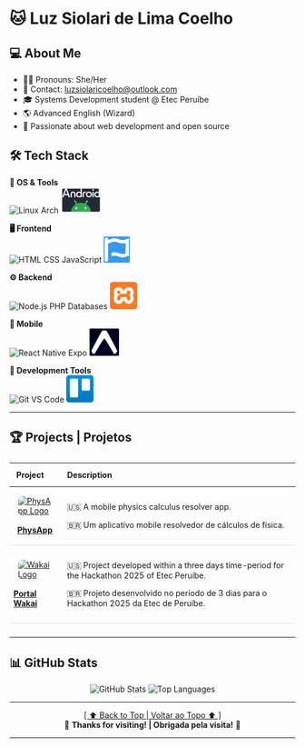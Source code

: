 <a id="top"></a>
# 🐱 Luz Siolari de Lima Coelho

## 💻 About Me
- 🏳️‍⚧️ Pronouns: She/Her
- 📧 Contact: luzsiolaricoelho@outlook.com
- 🎓 Systems Development student @ Etec Peruíbe
- 🌎 Advanced English (Wizard)
- 🔭 Passionate about web development and open source


## 🛠️ Tech Stack

**💽 OS & Tools**  
![Linux Arch](https://skillicons.dev/icons?i=linux,arch,bash,npm,yarn)
<img
src="./icons/android-vertical.svg" 
alt="Android"
style="width: auto; height: 46px;">

**🖥️ Frontend**  
![HTML CSS JavaScript](https://skillicons.dev/icons?i=html,css,sass,js,ts,react,tailwind,mui,vite,markdown)
<img
src="./icons/font-awesome.svg" 
alt="Font Awesome"
style="width: auto; height: 46px;">

**⚙️ Backend**  
![Node.js PHP Databases](https://skillicons.dev/icons?i=nodejs,php,mysql,cs,cpp)
<img
src="./icons/xampp.svg" 
alt="XAMPP"
style="width: 48px; height: 48px;">

**📱 Mobile**  
![React Native Expo](https://skillicons.dev/icons?i=react)
<img
src="./icons/expo-icon.min.svg"
alt="Expo"
style="width: auto; height: 48px;">

**🔧 Development Tools**  
![Git VS Code](https://skillicons.dev/icons?i=git,github,vscode,figma,ps,obsidian,arduino)
<img
src="./icons/trello.svg" 
alt="Trello"
style="width: 48px; height: 48px;">

---

## 🏆 Projects | Projetos

<div align="center">
  <table style="width: 100%; border-collapse: collapse; margin: 1.5rem 0;">
    <thead>
      <tr>
        <th style="padding: 12px; text-align: left;">Project</th>
        <th style="padding: 12px; text-align: left;">Description</th>
      </tr>
    </thead>
    <tbody>
      <!-- PhysApp Project -->
      <tr style="border-bottom: 1px solid #ddd;">
        <td>
          <a
          href="https://github.com/PhysAppDev"
          style="display: flex; flex-direction: column; justify-content: center; align-items: center; cursor: pointer;">
            <img src="https://i.imgur.com/Fh5ZIKG.png" width="60" style="border-radius: 8px;" alt="PhysApp Logo">
            <br>
            <strong>PhysApp</strong>
          </a>
        </td>
        <td style="padding: 12px; vertical-align: middle;">
          <p align="left">🇺🇸 A mobile physics calculus resolver app.</p>
          <p align="left">🇧🇷 Um aplicativo mobile resolvedor de cálculos de física.</p>
        </td>
      </tr>
      <!-- Portal Wakai Project -->
      <tr style="border-bottom: 1px solid #ddd;">
        <td>
          <a
          href="https://github.com/PortalWakai"
          style="display: flex; flex-direction: column; justify-content: center; align-items: center; cursor: pointer;">
            <img src="https://i.imgur.com/FHi9m5F.png" width="60" style="border-radius: 8px;" alt="Wakai Logo">
            <br>
            <strong>Portal Wakai</strong>
          </a>
        </td>
        <td style="padding: 12px; vertical-align: middle;">
          <p align="left">🇺🇸 Project developed within a three days time-period for the Hackathon 2025 of Etec Peruíbe.
          </p>
          <p align="left">🇧🇷 Projeto desenvolvido no período de 3 dias para o Hackathon 2025 da Etec de Peruíbe.
          </p>
        </td>
      </tr>
    </tbody>
  </table>
</div>

---

## 📊 GitHub Stats  
<div align="center">
  <img src="https://github-readme-stats.vercel.app/api?username=Luz-Coelho&show_icons=true&theme=radical"
  height="180px"
  width="450px"
  alt="GitHub Stats">
  <img src="https://github-readme-stats.vercel.app/api/top-langs/?username=Luz-Coelho&layout=compact&theme=radical"
  height="180px"
  width="450px"
  alt="Top Languages">
</div>

---

<div align="center">
  <a href="#top">[ ⬆️ Back to Top | Voltar ao Topo ⬆️ ]</a>
  <br>
  🌟 <strong>Thanks for visiting! | Obrigada pela visita!</strong> 🌟
</div>

---
